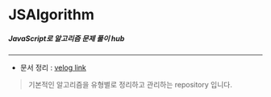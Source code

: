 # JSAlgorithm

##### JavaScript로 알고리즘 문제 풀이 hub
<hr/>


* 문서 정리 : [velog link](https://velog.io/@keroeroe14/series/CSAlgorithm, "벨로그 이동하기")



> 기본적인 알고리즘을 유형별로 정리하고 관리하는 repository 입니다.
